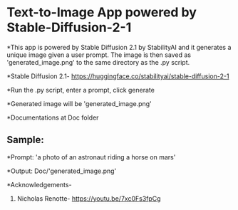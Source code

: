 # Text-to-Image App powered by Stable-Diffusion-2-1

*This app is powered by Stable Diffusion 2.1 by StabilityAI and it generates a unique image given a user prompt. The image is then saved as 'generated_image.png' to the same directory as the .py script.

*Stable Diffusion 2.1- https://huggingface.co/stabilityai/stable-diffusion-2-1

*Run the .py script, enter a prompt, click generate

*Generated image will be 'generated_image.png'

*Documentations at Doc folder

## Sample:

*Prompt: 'a photo of an astronaut riding a horse on mars'

*Output: Doc/'generated_image.png'

*Acknowledgements- 
1. Nicholas Renotte- https://youtu.be/7xc0Fs3fpCg
